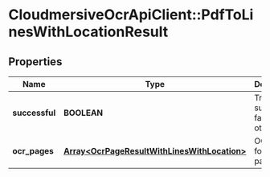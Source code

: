 # CloudmersiveOcrApiClient::PdfToLinesWithLocationResult

## Properties
Name | Type | Description | Notes
------------ | ------------- | ------------- | -------------
**successful** | **BOOLEAN** | True if successful, false otherwise | [optional] 
**ocr_pages** | [**Array&lt;OcrPageResultWithLinesWithLocation&gt;**](OcrPageResultWithLinesWithLocation.md) | OCR results for each page | [optional] 


